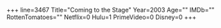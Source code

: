 +++
line=3467
Title="Coming to the Stage"
Year=2003
Age=""
IMDb=""
RottenTomatoes=""
Netflix=0
Hulu=1
PrimeVideo=0
Disney=0
+++

